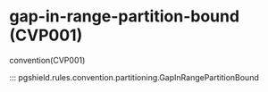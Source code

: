 # gap-in-range-partition-bound (CVP001)

convention(CVP001)

::: pgshield.rules.convention.partitioning.GapInRangePartitionBound

